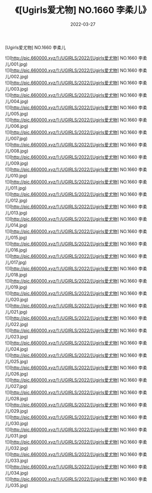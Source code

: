 ﻿---
layout: post
title:  《[Ugirls爱尤物] NO.1660 李柔儿》
date:   2022-03-27
img: http://pic.660000.xyz/1:/UGIRLS/2022/[Ugirls爱尤物] NO.1660 李柔儿/000.jpg
categories: [美女, 清纯, 唯美]
---

[Ugirls爱尤物] NO.1660 李柔儿

 ![](http://pic.660000.xyz/1:/UGIRLS/2022/[Ugirls爱尤物] NO.1660 李柔儿/001.jpg) <br>![](http://pic.660000.xyz/1:/UGIRLS/2022/[Ugirls爱尤物] NO.1660 李柔儿/002.jpg) <br>![](http://pic.660000.xyz/1:/UGIRLS/2022/[Ugirls爱尤物] NO.1660 李柔儿/003.jpg) <br>![](http://pic.660000.xyz/1:/UGIRLS/2022/[Ugirls爱尤物] NO.1660 李柔儿/004.jpg) <br>![](http://pic.660000.xyz/1:/UGIRLS/2022/[Ugirls爱尤物] NO.1660 李柔儿/005.jpg) <br>![](http://pic.660000.xyz/1:/UGIRLS/2022/[Ugirls爱尤物] NO.1660 李柔儿/006.jpg) <br>![](http://pic.660000.xyz/1:/UGIRLS/2022/[Ugirls爱尤物] NO.1660 李柔儿/007.jpg) <br>![](http://pic.660000.xyz/1:/UGIRLS/2022/[Ugirls爱尤物] NO.1660 李柔儿/008.jpg) <br>![](http://pic.660000.xyz/1:/UGIRLS/2022/[Ugirls爱尤物] NO.1660 李柔儿/009.jpg) <br>![](http://pic.660000.xyz/1:/UGIRLS/2022/[Ugirls爱尤物] NO.1660 李柔儿/010.jpg) <br>![](http://pic.660000.xyz/1:/UGIRLS/2022/[Ugirls爱尤物] NO.1660 李柔儿/011.jpg) <br>![](http://pic.660000.xyz/1:/UGIRLS/2022/[Ugirls爱尤物] NO.1660 李柔儿/012.jpg) <br>![](http://pic.660000.xyz/1:/UGIRLS/2022/[Ugirls爱尤物] NO.1660 李柔儿/013.jpg) <br>![](http://pic.660000.xyz/1:/UGIRLS/2022/[Ugirls爱尤物] NO.1660 李柔儿/014.jpg) <br>![](http://pic.660000.xyz/1:/UGIRLS/2022/[Ugirls爱尤物] NO.1660 李柔儿/015.jpg) <br>![](http://pic.660000.xyz/1:/UGIRLS/2022/[Ugirls爱尤物] NO.1660 李柔儿/016.jpg) <br>![](http://pic.660000.xyz/1:/UGIRLS/2022/[Ugirls爱尤物] NO.1660 李柔儿/017.jpg) <br>![](http://pic.660000.xyz/1:/UGIRLS/2022/[Ugirls爱尤物] NO.1660 李柔儿/018.jpg) <br>![](http://pic.660000.xyz/1:/UGIRLS/2022/[Ugirls爱尤物] NO.1660 李柔儿/019.jpg) <br>![](http://pic.660000.xyz/1:/UGIRLS/2022/[Ugirls爱尤物] NO.1660 李柔儿/020.jpg) <br>![](http://pic.660000.xyz/1:/UGIRLS/2022/[Ugirls爱尤物] NO.1660 李柔儿/021.jpg) <br>![](http://pic.660000.xyz/1:/UGIRLS/2022/[Ugirls爱尤物] NO.1660 李柔儿/022.jpg) <br>![](http://pic.660000.xyz/1:/UGIRLS/2022/[Ugirls爱尤物] NO.1660 李柔儿/023.jpg) <br>![](http://pic.660000.xyz/1:/UGIRLS/2022/[Ugirls爱尤物] NO.1660 李柔儿/024.jpg) <br>![](http://pic.660000.xyz/1:/UGIRLS/2022/[Ugirls爱尤物] NO.1660 李柔儿/025.jpg) <br>![](http://pic.660000.xyz/1:/UGIRLS/2022/[Ugirls爱尤物] NO.1660 李柔儿/026.jpg) <br>![](http://pic.660000.xyz/1:/UGIRLS/2022/[Ugirls爱尤物] NO.1660 李柔儿/027.jpg) <br>![](http://pic.660000.xyz/1:/UGIRLS/2022/[Ugirls爱尤物] NO.1660 李柔儿/028.jpg) <br>![](http://pic.660000.xyz/1:/UGIRLS/2022/[Ugirls爱尤物] NO.1660 李柔儿/029.jpg) <br>![](http://pic.660000.xyz/1:/UGIRLS/2022/[Ugirls爱尤物] NO.1660 李柔儿/030.jpg) <br>![](http://pic.660000.xyz/1:/UGIRLS/2022/[Ugirls爱尤物] NO.1660 李柔儿/031.jpg) <br>![](http://pic.660000.xyz/1:/UGIRLS/2022/[Ugirls爱尤物] NO.1660 李柔儿/032.jpg) <br>![](http://pic.660000.xyz/1:/UGIRLS/2022/[Ugirls爱尤物] NO.1660 李柔儿/033.jpg) <br>![](http://pic.660000.xyz/1:/UGIRLS/2022/[Ugirls爱尤物] NO.1660 李柔儿/034.jpg) <br>![](http://pic.660000.xyz/1:/UGIRLS/2022/[Ugirls爱尤物] NO.1660 李柔儿/035.jpg) <br>